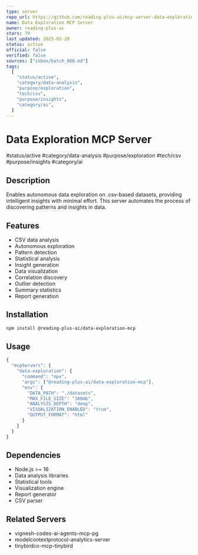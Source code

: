 ```yaml
---
type: server
repo_url: https://github.com/reading-plus-ai/mcp-server-data-exploration
name: Data Exploration MCP Server
owner: reading-plus-ai
stars: 79
last_updated: 2025-02-20
status: active
official: false
verified: false
sources: ["inbox/batch_008.md"]
tags:
  [
    "status/active",
    "category/data-analysis",
    "purpose/exploration",
    "tech/csv",
    "purpose/insights",
    "category/ai",
  ]
---
```


# Data Exploration MCP Server

#status/active #category/data-analysis #purpose/exploration #tech/csv #purpose/insights #category/ai

## Description

Enables autonomous data exploration on .csv-based datasets, providing intelligent insights with minimal effort. This server automates the process of discovering patterns and insights in data.

## Features

- CSV data analysis
- Autonomous exploration
- Pattern detection
- Statistical analysis
- Insight generation
- Data visualization
- Correlation discovery
- Outlier detection
- Summary statistics
- Report generation

## Installation

```bash
npm install @reading-plus-ai/data-exploration-mcp
```

## Usage

```javascript
{
  "mcpServers": {
    "data-exploration": {
      "command": "npx",
      "args": ["@reading-plus-ai/data-exploration-mcp"],
      "env": {
        "DATA_PATH": "./datasets",
        "MAX_FILE_SIZE": "100mb",
        "ANALYSIS_DEPTH": "deep",
        "VISUALIZATION_ENABLED": "true",
        "OUTPUT_FORMAT": "html"
      }
    }
  }
}
```

## Dependencies

- Node.js >= 16
- Data analysis libraries
- Statistical tools
- Visualization engine
- Report generator
- CSV parser

## Related Servers

- vignesh-codes-ai-agents-mcp-pg
- modelcontextprotocol-analytics-server
- tinybirdco-mcp-tinybird
